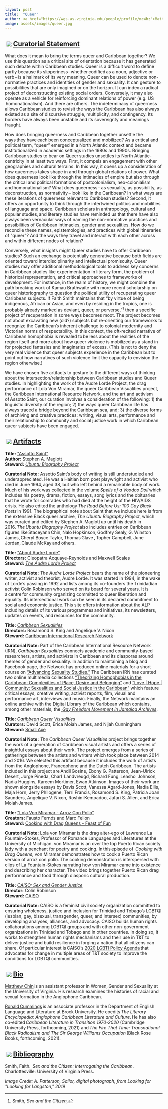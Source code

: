 ```yaml
---
layout: post
title:  "Queer"
author: <a href="https://wgs.as.virginia.edu/people/profile/mc4hz">Matthew Chin</a> <a href="https://brocku.ca/humanities/english-language-and-literature/faculty/ronald-cummings/">and Ronald Cummings</a>
image: assets/images/queer.jpg
---
```


<div class="section-title"><img style="padding: 5px;float:left;" src="{{ site.baseurl}}/assets/images/tiny-key.jpg"><a href="#Curatorial"><h2>Curatorial Statement</h2></a></div>

What does it mean to bring the terms queer and Caribbean together? We use this question as a critical site of orientation because it has generated such debate within Caribbean studies. Queer is a difficult word to define partly because its slipperiness –whether codified as a noun, adjective or verb – is a hallmark of its very meaning. Queer can be used to denote non-normative practices and identities of gender and sexuality. It can gesture to possibilities that are only imagined or on the horizon. It can index a radical project of deconstructing existing social orders. Conversely, it may also operate as a vehicle for reinforcing dominant relations of power (e.g. US  homonationalism). And there are others. The indeterminacy of queerness allows Caribbean studies to revisit the ways the Caribbean has also always existed as a site of discursive struggle, multiplicity, and contingency. Its borders have always been unstable and its sovereignty and meanings fraught.

How does bringing queerness and Caribbean together unsettle the ways they have each been conceptualized and mobilized? As a critical and political term, “queer” emerged in a North Atlantic context and became institutionalized in academic settings in the 1980s and 1990s. Bringing Caribbean studies to bear on Queer studies unsettles its North Atlantic-centricity in at least two ways. First, it compels an engagement with other geographies and cultural terrains. In this way, it opens up a consideration of how queerness takes shape in and through global relations of power. What does queerness look like through the intimacies of empire but also through the critical and political formations of postcolonialism, neo-colonialism and homonationalism? What does queerness – as sexuality, as possibility, as deconstruction, as normativity – look like in the Caribbean? In what ways are these iterations of queerness relevant to Caribbean studies? Second, it offers an opportunity to think through the intertwined politics and mobilities of language and space. Caribbean scholars in anthropology, cultural and popular studies, and literary studies have reminded us that there have also always been vernacular ways of naming the non-normative practices and possibilities of Caribbean intimacies, gender and sexualities. How do we reconcile these names, epistemologies, and practices with global itineraries of "queer"? And the ways they travel and interact with each other across and within different nodes of relation?

Conversely, what insights might Queer studies have to offer Caribbean studies? Such an exchange is potentially generative because both fields are oriented toward interdisciplinarity and intellectual promiscuity. Queer studies may offer additional methodological tools to address key concerns in Caribbean studies like experimentation in literary form, the problem of historical representation, and critical approaches to frameworks of development. For instance, in the realm of history, we might combine the path breaking work of Kamau Brathwaite with more recent scholarship on queer historiography to question the political utility of recuperating queer Caribbean subjects. If Faith Smith maintains that “by virtue of being indigenous, African or Asian, and even by residing in the tropics, one is probably already marked as deviant, queer, or perverse,”[^1] then a specific project of recuperation in some ways becomes moot. The project becomes not about excavating new (old?) subjects but re-orienting our frameworks to recognize the Caribbean’s inherent challenge to colonial modernity and Victorian norms of respectability. In this context, the oft-recited narrative of Caribbean homophobia is revealed to be less about the realities of the region itself and more about how queer violence is mobilized as a stand in for projected fantasies and imaginaries of excess. (This is not to deny the very real violence that queer subjects experience in the Caribbean but to point out how narratives of such violence limit the capacity to envision the region otherwise.)

We have chosen five artifacts to gesture to the different ways of thinking about the intersection/relationship between Caribbean studies and Queer studies. In highlighting the work of the Audre Lorde Project, the drag performance of Lola Von Miramar, the queer Caribbean Visualities project, the Caribbean International Resource Network, and the art and activism of Assotto Saint, our curation involves a consideration of the following: 1) the linguistic diversity of the region; 2) the ways queer Caribbean life has always traced a bridge beyond the Caribbean sea, and; 3) the diverse forms of archiving and creative practices: writing, visual arts, performance and their relationship to community and social justice work in which Caribbean queer subjects have been engaged.

[^1]: Smith, _Sex and the Citizen,_

<div class="section-title"><img style="padding: 5px;float:left;" src="{{ site.baseurl}}/assets/images/tiny-key.jpg"><a href="#Artifacts"><h2>Artifacts</h2></a></div>

**Title:** ["Assotto Saint"](https://ubuntubiographyproject.com/2017/10/02/assotto-saint/)  
**Author:** Stephen A. Maglott  
**Steward:** [_Ubuntu Biography Project_](https://ubuntubiographyproject.com/)

**Curatorial Note:** Assotto Saint’s body of writing is still understudied and underappreciated. He was a Haitian born poet playwright and activist who died in June 1994, aged 38, but who left behind a remarkable body of work. Much of his work was collected in the volume *Spells of a Voodoo Doll* which includes his poetry, drama, fiction, essays, song lyrics and the obituaries that he wrote for comrades who had died at the height of the HIV/AIDS crisis. He also edited the anthology *The Road Before Us: 100 Gay Black Poets* in 1991. The biographical note about Saint that we include here is from the extensive Black queer archive, _The Ubuntu Biography Project_, which was curated and edited by Stephen A. Maglott up until his death in 2016. *The Ubuntu Biography Project* also includes entries on Caribbean figures like Staceyann Chin, Nalo Hopkinson, Godfrey Sealy, G. Winston James, Cheryl Boyce Taylor, Thomas Glave , Topher Campbell, June Jordan, Claude McKay and others.

**Title:** ["About Audre Lorde"](https://alp.org/about/audre)  
**Directors:** Cleopatra Acquaye-Reynolds and Maxwell Scales  
**Steward:** [_The Audre Lorde Project_](https://alp.org/)

**Curatorial Note:** _The Audre Lorde Project_ bears the name of the pioneering writer, activist and theorist, Audre Lorde. It was started in 1994, in the wake of Lorde’s passing in 1992 and lists among its co-founders the Trinidadian activist Colin Robinson who served on its board for several years. It is a centre for community organizing committed to queer liberation and equality. Its intersectional work can be seen in its declared commitment to social and economic justice. This site offers information about the ALP including details of its various programmes and initiatives, its newsletters, updates on events, and resources for the community.

**Title:** [_Caribbean Sexualities_](https://www.caribbeansexualities.org/about/)  
**Directors:** Rosamond S. King and Angelique V. Nixon  
**Steward:** [Caribbean International Research Network](https://www.caribbeansexualities.org/about/)

**Curatorial Note:** Part of the Caribbean International Resource Network (IRN), _Caribbean Sexualities_ connects academic and community-based researchers, artists, and activists in Caribbean and its diasporas around themes of gender and sexuality. In addition to maintaining a blog and Facebook page, the Network has produced online materials for a short course on [“Advancing Sexuality Studies.”](https://caribbeanirn.blogspot.com/p/course-materials-advanced-sexuality.html) The Caribbean IRN has curated two online multimedia collections [“Theorizing Homophobias in the Caribbean: Complexities of Place, Desire and Belonging”](https://www.caribbeanhomophobias.org/) and [“Love &#124; Hope &#124; Community: Sexualities and Social Justice in the Caribbean”](https://www.caribbeansexualities.org/) which feature critical essays, creative writing, activist reports, film, visual and performance art, interviews and music. Finally, the Network maintains an online archive with the Digital Library of the Caribbean which contains, among other materials, the [ _Gay Freedom Movement in Jamaica Archives_](https://dloc.com/icirngfm).

**Title:** [_Caribbean Queer Visualities_](http://smallaxe.net/cqv/issue-01/)  
**Curators:** David Scott, Erica Moiah James, and Nijah Cunningham  
**Steward:** [Small Axe](http://smallaxe.net/)

**Curatorial Note:** _The Caribbean Queer Visualities_ project brings together the work of a generation of Caribbean visual artists and offers a series of insightful essays about their work. The project emerges from a series of gatherings between the artists and writers which took place between 2014 and 2016. We selected this artifact because it includes the work of artists from the Anglophone, Francophone and the Dutch Caribbean. The artists included in this project are Andil Gosine, Ebony G. Patterson, Jean-Ulrick Desert, Jorge Pineda, Charl  Landvreugd, Richard Fung, Leasho  Johnson, Nadia Huggins, Kareem Mortimer, Ewan Atkinson. Images of their work are shown alongside essays by Davis Scott, Vanessa Agard-Jones, Nadia Ellis, Maja Horn, Jerry Philogene, Terri Francis, Rosamond S. King, Patricia Joan Saunders, Angelique V. Nixon, Roshini Kempadoo, Jafari S. Allen, and Erica  Moiah James.

**Title:** ["Lola Von Miramar - Arroz Con Pollo"](https://www.youtube.com/watch?v=kLRLNQ_Iffg)  
**Creators:** Fausto Fernós and Marc Felion  
**Steward:** [Cooking with Drag Queens - Feast of Fun](https://feastoffun.com/)

**Curatorial Note:** Lola von Miramar is the drag alter-ego of Lawrence La Fountain-Stokes, Professor of Romance Languages and Literatures at the University of Michigan. von Miramar is an over the top Puerto Rican society lady with a penchant for poetry and cooking. In this episode of  _Cooking with Drag Queens_, von Miramar demonstrates how to cook a Puerto Rican version of arroz con pollo. The cooking demonstration is interspersed with clips of La Fountain-Stokes narrating how von Miramar came into existence and describing her character. The video brings together Puerto Rican drag performance and food through diasporic cultural production.

**Title:** [_CAISO: Sex and Gender Justice_](https://caisott.org/)  
**Director:** Colin Robinson  
**Steward:** [CAISO](https://caisott.org/)

**Curatorial Note:** CAISO is a feminist civil society organization committed to ensuring wholeness, justice and inclusion for Trinidad and Tobago’s LGBTQI (lesbian, gay, bisexual, transgender, queer, and intersex) communities, by developing analyses, alliances, and advocacy. CAISO builds human rights collaborations among LGBTQI groups and with other non-government organizations in Trinidad and Tobago and in other countries. In doing so, it works to strengthen human rights mechanisms and their use in T&T to deliver justice and build resilience in forging a nation that all citizens can share. Of particular interest is CAISO’s [2020 LGBTI Policy Agenda](https://caisott.org/what-we-do-2/2020-lgbti-policy-agenda-2-0/) that advocates for change in multiple areas of T&T society to improve the conditions for LGBTQI communities.

<div class="section-title"><img style="padding: 5px;float:left;" src="{{ site.baseurl}}/assets/images/tiny-key.jpg"><a href="#Bio"><h2>Bio</h2></a></div>

[Matthew Chin](https://wgs.as.virginia.edu/people/profile/mc4hz) is an assistant professor in Women, Gender and Sexuality at the University of Virginia. His research examines the histories of racial and sexual formation in the Anglophone Caribbean.

[Ronald Cummings](https://brocku.ca/humanities/english-language-and-literature/faculty/ronald-cummings/) is an associate professor in the Department of English Language and Literature at Brock University. He coedits *The Literary Encyclopedia: Anglophone Caribbean Literature and Culture*. He has also co-edited *Caribbean Literature in Transition 1970-2020* (Cambridge University Press, forthcoming, 2021) and *The Fire That Time: Transnational Black Radicalism and The Sir George Williams Occupation* (Black Rose Books, forthcoming, 2021).

<div class="section-title"><img style="padding: 5px;float:left;" src="{{ site.baseurl}}/assets/images/tiny-key.jpg"><a href="#Bibliography"><h2>Bibliography</h2></a></div>

Smith, Faith.  _Sex and the Citizen: Interrogating the Caribbean_. Charlottesville: University of Virginia Press.

_Image Credit: A. Patterson, Sailor, digital photograph, from Looking for "Looking for Langston," 2019_
